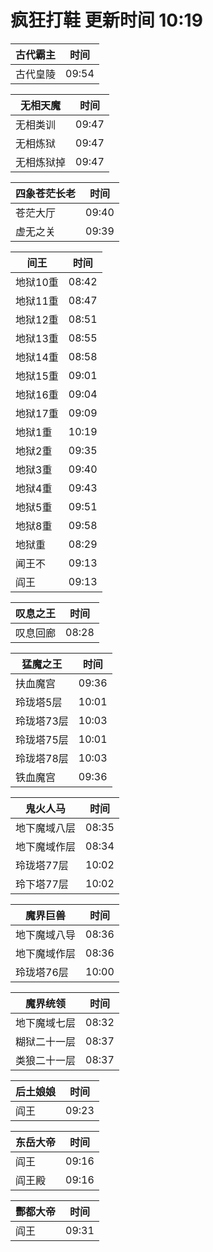 # 疯狂打鞋 更新时间 10:19

| 古代霸主   | 时间    |
|--------|-------|
| 古代皇陵 | 09:54 |

| 无相天魔   | 时间    |
|--------|-------|
| 无相类训 | 09:47 |
| 无相炼狱 | 09:47 |
| 无相炼狱掉 | 09:47 |

| 四象苍茫长老   | 时间    |
|--------|-------|
| 苍茫大厅 | 09:40 |
| 虚无之关 | 09:39 |

| 间王   | 时间    |
|--------|-------|
| 地狱10重 | 08:42 |
| 地狱11重 | 08:47 |
| 地狱12重 | 08:51 |
| 地狱13重 | 08:55 |
| 地狱14重 | 08:58 |
| 地狱15重 | 09:01 |
| 地狱16重 | 09:04 |
| 地狱17重 | 09:09 |
| 地狱1重 | 10:19 |
| 地狱2重 | 09:35 |
| 地狱3重 | 09:40 |
| 地狱4重 | 09:43 |
| 地狱5重 | 09:51 |
| 地狱8重 | 09:58 |
| 地狱重 | 08:29 |
| 闻王不 | 09:13 |
| 阎王 | 09:13 |

| 叹息之王   | 时间    |
|--------|-------|
| 叹息回廊 | 08:28 |

| 猛魔之王   | 时间    |
|--------|-------|
| 扶血魔宫 | 09:36 |
| 玲珑塔5层 | 10:01 |
| 玲珑塔73层 | 10:03 |
| 玲珑塔75层 | 10:01 |
| 玲珑塔78层 | 10:03 |
| 铁血魔宫 | 09:36 |

| 鬼火人马   | 时间    |
|--------|-------|
| 地下魔域八层 | 08:35 |
| 地下魔域作层 | 08:34 |
| 玲珑塔77层 | 10:02 |
| 玲下塔77层 | 10:02 |

| 魔界巨兽   | 时间    |
|--------|-------|
| 地下魔域八导 | 08:36 |
| 地下魔域作层 | 08:36 |
| 玲珑塔76层 | 10:00 |

| 魔界统领   | 时间    |
|--------|-------|
| 地下魔域七层 | 08:32 |
| 糊狱二十一层 | 08:37 |
| 类狼二十一层 | 08:37 |

| 后土娘娘   | 时间    |
|--------|-------|
| 阎王 | 09:23 |

| 东岳大帝   | 时间    |
|--------|-------|
| 阎王 | 09:16 |
| 阎王殿 | 09:16 |

| 酆都大帝   | 时间    |
|--------|-------|
| 阎王 | 09:31 |